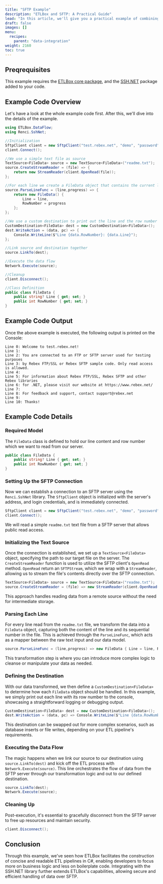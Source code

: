 ```yaml
---
title: "SFTP Example"
description: "ETLBox and SFTP: A Practical Guide"
lead: "In this article, we'll give you a practical example of combining ETLBox with the SSH.NET library in order to fectch data from an SFTP server. This scenario is particularly useful where files need to be securely transferred over a network before processing."
draft: false
images: []
menu:
  recipes:
    parent: "data-integration"
weight: 2160
toc: true
---
```


## Preqrequisites 

This example requires the [ETLBox core package](https://www.nuget.org/packages/etlbox), and the [SSH.NET](https://www.nuget.org/packages/SSH.NET) package added to your code. 

## Example Code Overview

Let's have a look at the whole example code first. After this, we'll dive into the details of the example. 

```C#
using ETLBox.DataFlow;
using Renci.SshNet;

//Initialization
SftpClient client = new SftpClient("test.rebex.net", "demo", "password");
client.Connect();

//We use a simple text file as source
TextSource<FileData> source = new TextSource<FileData>("readme.txt");
source.CreateStreamReader = (file) => {
    return new StreamReader(client.OpenRead(file));
};

//For each line we create a FileData object that contains the current line and the row number
source.ParseLineFunc = (line,progress) => {
    return new FileData() {
        Line = line,
        RowNumber = progress
    };
};

//We use a custom destination to print out the line and the row number on the console
CustomDestination<FileData> dest = new CustomDestination<FileData>();
dest.WriteAction = (data, pc) => {
    Console.WriteLine($"Line {data.RowNumber}: {data.Line}");
};

//Link source and destination together
source.LinkTo(dest);

//Execute the data flow
Network.Execute(source);

//Cleanup
client.Disconnect();

//Class Definition
public class FileData {
    public string? Line { get; set; }
    public int RowNumber { get; set; }
}
```

## Example Code Output

Once the above example is executed, the following output is printed on the Console:

```text
Line 0: Welcome to test.rebex.net!
Line 1:
Line 2: You are connected to an FTP or SFTP server used for testing purposes
Line 3: by Rebex FTP/SSL or Rebex SFTP sample code. Only read access is allowed.
Line 4:
Line 5: For information about Rebex FTP/SSL, Rebex SFTP and other Rebex libraries
Line 6: for .NET, please visit our website at https://www.rebex.net/
Line 7:
Line 8: For feedback and support, contact support@rebex.net
Line 9:
Line 10: Thanks!
```

## Example Code Details

### Required Model

The `FileData` class is defined to hold our line content and row number which we want to read from our server. 

```csharp
public class FileData {
    public string? Line { get; set; }
    public int RowNumber { get; set; }
}
```

### Setting Up the SFTP Connection

Now we can establish a connection to an SFTP server using the `Renci.SshNet` library. The `SftpClient` object is initialized with the server's address, and login credentials, and is immediately connected.

```csharp
SftpClient client = new SftpClient("test.rebex.net", "demo", "password");
client.Connect();
```

We will read a simple `readme.txt` text file from a SFTP server that allows public read access.

### Initializing the Text Source

Once the connection is established, we set up a `TextSource<FileData>` object, specifying the path to our target file on the server. The `CreateStreamReader` function is used to utilize the SFTP client's `OpenRead` method. `OpenRead` return an `SFTPStream`, which we wrap with a `StreamReader`, allowing us to stream the file's contents directly over the SFTP connection.

```csharp
TextSource<FileData> source = new TextSource<FileData>("readme.txt");
source.CreateStreamReader = (file) => new StreamReader(client.OpenRead(file));
```

This approach handles reading data from a remote source without the need for intermediate storage.

### Parsing Each Line

For every line read from the `readme.txt` file, we transform the data into a `FileData` object, capturing both the content of the line and its sequential number in the file. This is achieved through the `ParseLineFunc`, which acts as a mapper between the raw text input and our data model.

```csharp
source.ParseLineFunc = (line,progress) => new FileData { Line = line, RowNumber = progress };
```

This transformation step is where you can introduce more complex logic to cleanse or manipulate your data as needed.

### Defining the Destination

With our data transformed, we then define a `CustomDestination<FileData>` to determine how each `FileData` object should be handled. In this example, we simply print out each line with its row number to the console, showcasing a straightforward logging or debugging output.

```csharp
CustomDestination<FileData> dest = new CustomDestination<FileData>();
dest.WriteAction = (data, pc) => Console.WriteLine($"Line {data.RowNumber}: {data.Line}");
```

This destination can be swapped out for more complex scenarios, such as database inserts or file writes, depending on your ETL pipeline's requirements.

### Executing the Data Flow

The magic happens when we link our source to our destination using `source.LinkTo(dest)` and kick off the ETL process with `Network.Execute(source)`. This line orchestrates the flow of data from the SFTP server through our transformation logic and out to our defined destination.

```csharp
source.LinkTo(dest);
Network.Execute(source);
```

### Cleaning Up

Post-execution, it's essential to gracefully disconnect from the SFTP server to free up resources and maintain security.

```csharp
client.Disconnect();
```

## Conclusion

Through this example, we've seen how ETLBox facilitates the construction of concise and readable ETL pipelines in C#, enabling developers to focus more on business logic and less on boilerplate code. Integrating with the SSH.NET library further extends ETLBox's capabilities, allowing secure and efficient handling of data over SFTP.
